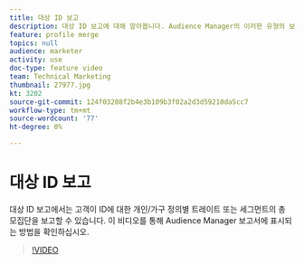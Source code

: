 ```yaml
---
title: 대상 ID 보고
description: 대상 ID 보고에 대해 알아봅니다. Audience Manager의 이러한 유형의 보고를 사용하면 ID에 대한 개인별 또는 가구 정의별 트레이트 또는 세그먼트의 총 모집단을 보고할 수 있습니다.
feature: profile merge
topics: null
audience: marketer
activity: use
doc-type: feature video
team: Technical Marketing
thumbnail: 27977.jpg
kt: 3202
source-git-commit: 124f03208f2b4e3b109b3f02a2d3d59210da5cc7
workflow-type: tm+mt
source-wordcount: '77'
ht-degree: 0%

---
```



# 대상 ID 보고

대상 ID 보고에서는 고객이 ID에 대한 개인/가구 정의별 트레이트 또는 세그먼트의 총 모집단을 보고할 수 있습니다. 이 비디오를 통해 Audience Manager 보고서에 표시되는 방법을 확인하십시오.

>[!VIDEO](https://video.tv.adobe.com/v/32080/?quality=12&captions=kor)
